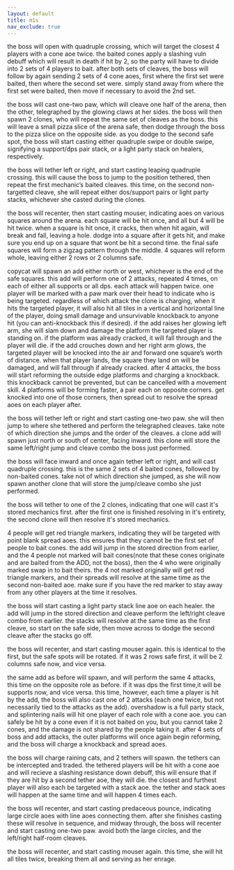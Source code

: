 ```yaml
---
layout: default
title: m1s
nav_exclude: true
---
```


the boss will open with quadruple crossing, which will target the closest 4 players with a cone aoe twice. the baited cones apply a slashing vuln debuff which will result in death if hit by 2, so the party will have to divide into 2 sets of 4 players to bait. after both sets of cleaves, the boss will follow by again sending 2 sets of 4 cone aoes, first where the first set were baited, then where the second set were. simply stand away from where the first set were baited, then move if necessary to avoid the 2nd set.

the boss will cast one-two paw, which will cleave one half of the arena, then the other, telegraphed by the glowing claws at her sides. the boss will then spawn 2 clones, who will repeat the same set of cleaves as the boss. this will leave a small pizza slice of the arena safe, then dodge through the boss to the pizza slice on the opposite side. as you dodge to the second safe spot, the boss will start casting either quadruple swipe or double swipe, signifying a support/dps pair stack, or a light party stack on healers, respectively.

the boss will tether left or right, and start casting leaping quadruple crossing. this will cause the boss to jump to the position tethered, then repeat the first mechanic’s baited cleaves. this time, on the second non-targetted cleave, she will repeat either dos/support pairs or light party stacks, whichever she casted during the clones.

the boss will recenter, then start casting mouser, indicating aoes on various squares around the arena. each square will be hit once, and all but 4 will be hit twice. when a square is hit once, it cracks, then when hit again, will break and fall, leaving a hole. dodge into a square after it gets hit, and make sure you end up on a square that wont be hit a second time. the final safe squares will form a zigzag pattern through the middle. 4 squares will reform whole, leaving either 2 rows or 2 columns safe.

copycat will spawn an add either north or west, whichever is the end of the safe squares. this add will perform one of 2 attacks, repeated 4 times, on each of either all supports or all dps. each attack will happen twice. one player will be marked with a paw mark over their head to indicate who is being targeted. regardless of which attack the clone is charging, when it hits the targeted player, it will also hit all tiles in a vertical and horizontal line of the player, doing small damage and unsurvivable knockback to anyone hit (you can anti-knockback this if desired). if the add raises her glowing left arm, she will slam down and damage the platform the targeted player is standing on. if the platform was already cracked, it will fall through and the player will die. if the add crouches down and her right arm glows, the targeted player will be knocked into the air and forward one square’s worth of distance. when that player lands, the square they land on will be damaged, and will fall through if already cracked. after 4 attacks, the boss will start reforming the outside edge platforms and charging a knockback. this knockback cannot be prevented, but can be cancelled with a movement skill. 4 platforms will be forming faster, a pair each on opposite corners. get knocked into one of those corners, then spread out to resolve the spread aoes on each player after.

the boss will tether left or right and start casting one-two paw. she will then jump to where she tethered and perform the telegraphed cleaves. take note of which direction she jumps and the order of the cleaves. a clone add will spawn just north or south of center, facing inward. this clone will store the same left/right jump and cleave combo the boss just performed.

the boss will face inward and once again tether left or right, and will cast quadruple crossing. this is the same 2 sets of 4 baited cones, followed by non-baited cones. take not of which direction she jumped, as she will now spawn another clone that will store the jump/cleave combo she just performed.

the boss will tether to one of the 2 clones, indicating that one will cast it's stored mechanics first. after the first one is finished resolving in it's entirety, the second clone will then resolve it's stored mechanics.

4 people will get red triangle markers, indicating they will be targeted with point blank spread aoes. this ensures that they cannot be the first set of people to bait cones. the add will jump in the stored direction from earlier, and the 4 people not marked will bait cones(note that these cones originate and are baited from the ADD, not the boss), then the 4 who were originally marked swap in to bait theirs. the 4 not marked originally will get red triangle markers, and their spreads will resolve at the same time as the second non-baited aoe. make sure if you have the red marker to stay away from any other players at the time it resolves.

the boss will start casting a light party stack line aoe on each healer. the add will jump in the stored direction and cleave perform the left/right cleave combo from earlier. the stacks will resolve at the same time as the first cleave, so start on the safe side, then move across to dodge the second cleave after the stacks go off.

the boss will recenter, and start casting mouser again. this is identical to the first, but the safe spots will be rotated. if it was 2 rows safe first, it will be 2 columns safe now, and vice versa.

the same add as before will spawn, and will perform the same 4 attacks, this time on the opposite role as before. if it was dps the first time,it will be supports now, and vice versa. this time, however, each time a player is hit by the add, the boss will also cast one of 2 attacks (each one twice, but not necessarily tied to the attacks as the add). overshadow is a full party stack, and splintering nails will hit one player of each role with a cone aoe. you can safely be hit by a cone even if it is not baited on you, but you cannot take 2 cones, and the damage is not shared by the people taking it. after 4 sets of boss and add attacks, the outer platforms will once again begin reforming, and the boss will charge a knockback and spread aoes.

the boss will charge raining cats, and 2 tethers will spawn. the tethers can be intercepted and traded. the tethered players will be hit with a cone aoe and will recieve a slashing resistance down debuff, this will ensure that if they are hit by a second tether aoe, they will die. the closest and furthest player will also each be targeted with a stack aoe. the tether and stack aoes will happen at the same time and will happen 4 times each.

the boss will recenter, and start casting predaceous pounce, indicating large circle aoes with line aoes connecting them. after she finishes casting these will resolve in sequence, and midway through, the boss will recenter and start casting one-two paw. avoid both the large circles, and the left/right half-room cleaves.

the boss will recenter, and start casting mouser again. this time, she will hit all tiles twice, breaking them all and serving as her enrage.
